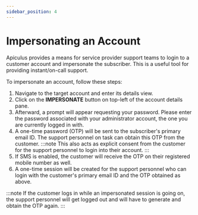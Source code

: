 ```yaml
---
sidebar_position: 4
---
```

# Impersonating an Account

Apiculus provides a means for service provider support teams to login to a customer account and impersonate the subscriber. This is a useful tool for providing instant/on-call support.

To impersonate an account, follow these steps:

1. Navigate to the target account and enter its details view.
2. Click on the **IMPERSONATE** button on top-left of the account details pane.
3. Afterward, a prompt will appear requesting your password. Please enter the password associated with your administrator account, the one you are currently logged in with.
4. A one-time password (OTP) will be sent to the subscriber's primary email ID. The support personnel on task can obtain this OTP from the customer.
	:::note
	This also acts as explicit consent from the customer for the support personnel to login into their account.
	:::
1. If SMS is enabled, the customer will receive the OTP on their registered mobile number as well.
2. A one-time session will be created for the support personnel who can login with the customer's primary email ID and the OTP obtained as above.

:::note
If the customer logs in while an impersonated session is going on, the support personnel will get logged out and will have to generate and obtain the OTP again.
:::
